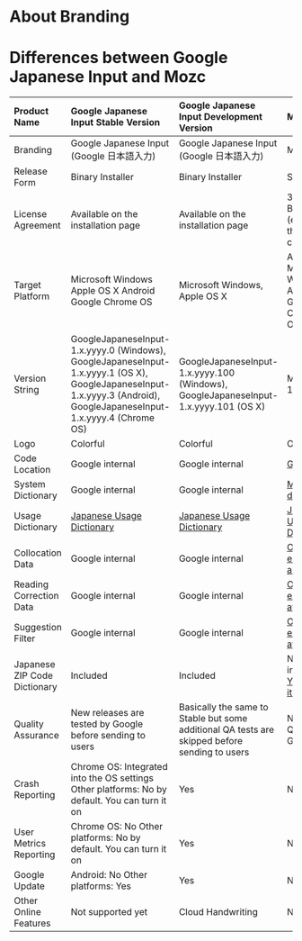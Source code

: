 About Branding
==============

# Differences between Google Japanese Input and Mozc

| Product Name | Google Japanese Input Stable Version                                 | Google Japanese Input Development Version                                 | Mozc |
|:-------------|:---------------------------------------------------------------------|:--------------------------------------------------------------------------|:-----|
| Branding     | Google Japanese Input (Google 日本語入力)                            | Google Japanese Input (Google 日本語入力)                                 | Mozc |
| Release Form | Binary Installer                                                     | Binary Installer                                                          | Source code |
| License Agreement | Available on the installation page                              | Available on the installation page                                        | 3-Clause BSD License (except for third-party code) |
| Target Platform | Microsoft Windows Apple OS X Android Google Chrome OS             | Microsoft Windows, Apple OS X                                             | Android OS, Microsoft Windows, Apple OS X, GNU/Linux, Chromium OS |
| Version String | GoogleJapaneseInput-1.x.yyyy.0 (Windows), GoogleJapaneseInput-1.x.yyyy.1 (OS X), GoogleJapaneseInput-1.x.yyyy.3 (Android), GoogleJapaneseInput-1.x.yyyy.4 (Chrome OS) | GoogleJapaneseInput-1.x.yyyy.100 (Windows), GoogleJapaneseInput-1.x.yyyy.101 (OS X) | Mozc-1.x.yyyy.102 |
| Logo         | Colorful                                                             | Colorful                                                                  | Orange |
| Code Location | Google internal                                                     | Google internal                                                           | [GitHub](https://github.com/google/mozc) |
| System Dictionary | Google internal                                                 | Google internal                                                           | [Mozc dictionary](../src/data/dictionary_oss/README.txt) |
| Usage Dictionary | [Japanese Usage Dictionary](https://github.com/hiroyuki-komatsu/japanese-usage-dictionary) | [Japanese Usage Dictionary](https://github.com/hiroyuki-komatsu/japanese-usage-dictionary) | [Japanese Usage Dictionary](https://github.com/hiroyuki-komatsu/japanese-usage-dictionary) |
| Collocation Data | Google internal                                                  | Google internal                                                           | [Only examples are available](../src/data/dictionary_oss/collocation.txt) |
| Reading Correction Data | Google internal                                           | Google internal                                                           | [Only an example is available](../src/data/dictionary_oss/reading_correction.tsv) |
| Suggestion Filter | Google internal                                                 | Google internal                                                           | [Only an example is available](../src/data/dictionary_oss/suggestion_filter.txt) |
| Japanese ZIP Code Dictionary | Included                                             | Included                                                                  | Not included. [You can add it by yourself](../src/data/dictionary_oss/README.txt) |
| Quality Assurance | New releases are tested by Google before sending to users       | Basically the same to Stable but some additional QA tests are skipped before sending to users | No official QA by Google |
| Crash Reporting | Chrome OS: Integrated into the OS settings Other platforms: No by default. You can turn it on | Yes                                           | No   |
| User Metrics Reporting | Chrome OS: No  Other platforms: No by default. You can turn it on    | Yes                                                             | No   |
| Google Update | Android: No Other platforms: Yes                                   | Yes                                                                       | No   |
| Other Online Features | Not supported yet                                           | Cloud Handwriting                                                         | Nothing |
